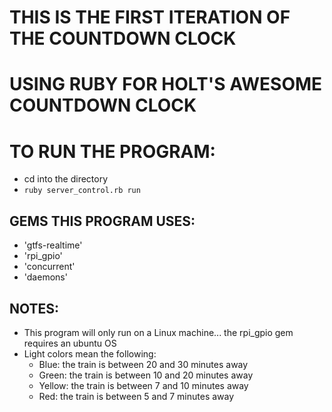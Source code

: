 # THIS IS THE FIRST ITERATION OF THE COUNTDOWN CLOCK
# USING RUBY FOR HOLT'S AWESOME COUNTDOWN CLOCK

# TO RUN THE PROGRAM:
* cd into the directory
* `ruby server_control.rb run`

## GEMS THIS PROGRAM USES:
* 'gtfs-realtime'
* 'rpi_gpio'
* 'concurrent'
* 'daemons'

## NOTES:
* This program will only run on a Linux machine... the rpi_gpio gem
requires an ubuntu OS
* Light colors mean the following:
  * Blue: the train is between 20 and 30 minutes away
  * Green: the train is between 10 and 20 minutes away
  * Yellow: the train is between 7 and 10 minutes away
  * Red: the train is between 5 and 7 minutes away
